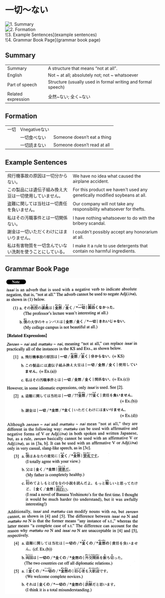 # 一切～ない

![1. Summary](summary)<br>
![2. Formation](formation)<br>
![3. Example Sentences](example sentences)<br>
![4. Grammar Book Page](grammar book page)<br>


## Summary

<table><tr>   <td>Summary</td>   <td>A structure that means “not at all”.</td></tr><tr>   <td>English</td>   <td>Not ~ at all; absolutely not; not ~ whatsoever</td></tr><tr>   <td>Part of speech</td>   <td>Structure (usually used in formal writing and formal speech)</td></tr><tr>   <td>Related expression</td>   <td>全然~ない; 全く~ない</td></tr></table>

## Formation

<table class="table"><tbody><tr class="tr head"><td class="td"><span class="concept">一切</span></td><td class="td"><span>Vnegative</span><span class="concept">ない</span></td><td class="td"></td></tr><tr class="tr"><td class="td"></td><td class="td"><span class="concept">一切</span><span>食べ</span><span class="concept">ない</span></td><td class="td"><span>Someone doesn’t eat a thing</span></td></tr><tr class="tr"><td class="td"></td><td class="td"><span class="concept">一切</span><span>読ま</span><span class="concept">ない</span></td><td class="td"><span>Someone doesn’t read at all</span></td></tr></tbody></table>

## Example Sentences

<table><tr>   <td>飛行機事故の原因は一切分からない。</td>   <td>We have no idea what caused the airplane accident.</td></tr><tr>   <td>この製品には遺伝子組み換え大豆は一切使用していません。</td>   <td>For this product we haven't used any genetically modiﬁed soybeans at all.</td></tr><tr>   <td>盗難に関しては当社は一切責任を負いません。</td>   <td>Our company will not take any responsibility whatsoever for thefts.</td></tr><tr>   <td>私はその汚職事件とは一切関係ない。</td>   <td>I have nothing whatsoever to do with the bribery scandal.</td></tr><tr>   <td>謝金は一切いただくわけにはまいりません。</td>   <td>I couldn't possibly accept any honorarium at all.</td></tr><tr>   <td>私は有害物質を一切含んでいない洗剤を使うことにしている。</td>   <td>I make it a rule to use detergents that contain no harmful ingredients.</td></tr></table>

## Grammar Book Page

![](../img/Advanced一切～ない.png)

